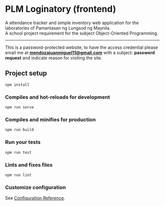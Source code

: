 # PLM Loginatory (frontend)
A attendance tracker and simple inventory web application for the laboratories of Pamantasan ng Lungsod ng Maynila. <br/>
A school project requirement for the subject Object-Oriented Programming. 

<hr/>

This is a password-protected website, to have the access credential please email me at
<b>mendozajuanmiguel11@gmail.com</b>
with a subject: <b>password request</b>
and indicate reason for visiting the site.


## Project setup
```
npm install
```

### Compiles and hot-reloads for development
```
npm run serve
```

### Compiles and minifies for production
```
npm run build
```

### Run your tests
```
npm run test
```

### Lints and fixes files
```
npm run lint
```

### Customize configuration
See [Configuration Reference](https://cli.vuejs.org/config/).

